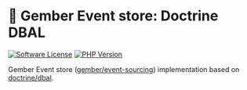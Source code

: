 # 🫚 Gember Event store: Doctrine DBAL
[![Software License](https://img.shields.io/badge/license-MIT-brightgreen.svg?style=flat)](LICENSE)
[![PHP Version](https://img.shields.io/badge/php-%5E8.3-8892BF.svg?style=flat)](http://www.php.net)

Gember Event store ([gember/event-sourcing](https://github.com/GemberPHP/event-sourcing)) implementation based on [doctrine/dbal](https://github.com/doctrine/dbal).